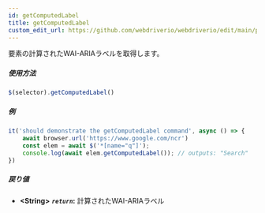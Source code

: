 ```yaml
---
id: getComputedLabel
title: getComputedLabel
custom_edit_url: https://github.com/webdriverio/webdriverio/edit/main/packages/webdriverio/src/commands/element/getComputedLabel.ts
---
```


要素の計算されたWAI-ARIAラベルを取得します。

##### 使用方法

```js
$(selector).getComputedLabel()
```

##### 例

```js title="getComputedLabel.js"
it('should demonstrate the getComputedLabel command', async () => {
    await browser.url('https://www.google.com/ncr')
    const elem = await $('*[name="q"]');
    console.log(await elem.getComputedLabel()); // outputs: "Search"
})
```

##### 戻り値

- **&lt;String&gt;**
            **<code><var>return</var></code>:**  計算されたWAI-ARIAラベル